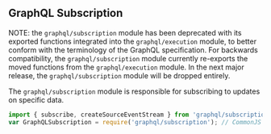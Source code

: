 ## GraphQL Subscription

NOTE: the `graphql/subscription` module has been deprecated with its exported functions integrated into the `graphql/execution` module, to better conform with the terminology of the GraphQL specification. For backwards compatibility, the `graphql/subscription` module currently re-exports the moved functions from the `graphql/execution` module. In the next major release, the `graphql/subscription` module will be dropped entirely.

The `graphql/subscription` module is responsible for subscribing to updates on specific data.

```js
import { subscribe, createSourceEventStream } from 'graphql/subscription.ts'; // ES6
var GraphQLSubscription = require('graphql/subscription'); // CommonJS
```
